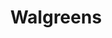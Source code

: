 ---
title: "Walgreens"
url: /new-braunfels/walgreens-north-elliot-knox-boulevard/
shop: Drogerie
---